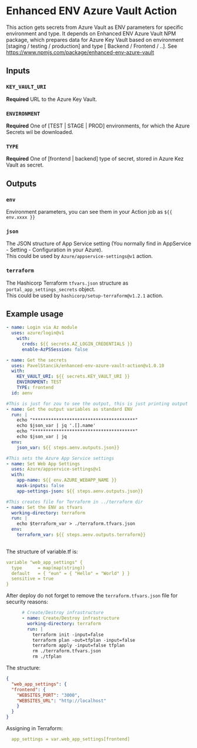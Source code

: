 # Enhanced ENV Azure Vault Action

This action gets secrets from Azure Vault as ENV parameters for specific environment and type.
It depends on Enhanced ENV Azure Vault NPM package, which prepares data for Azure Key Vault based on environment [staging / testing / production] and type [ Backend / Frontend / ..].
See https://www.npmjs.com/package/enhanced-env-azure-vault
## Inputs

### `KEY_VAULT_URI`

**Required** URL to the Azure Key Vault.

### `ENVIRONMENT`

**Required** One of [TEST | STAGE | PROD] environments, for which the Azure Secrets wil be downloaded.

### `TYPE`

**Required** One of [frontend | backend] type of secret, stored in Azure Kez Vault as secret.

## Outputs

### `env`

Environment parameters, you can see them in your Action job as `${{ env.xxxx }}`

### `json`

The JSON structure of App Service setting (You normally find in AppService - Setting - Configuration in your Azure).   
This could be used by `Azure/appservice-settings@v1` action.

### `terraform`

The Hashicorp Terraform `tfvars.json` structure as `portal_app_settings_secrets` object.   
This could be used by `hashicorp/setup-terraform@v1.2.1` action.

## Example usage

```yaml
- name: Login via Az module
  uses: azure/login@v1
    with:
      creds: ${{ secrets.AZ_LOGIN_CREDENTIALS }}
      enable-AzPSSession: false

- name: Get the secrets
  uses: PavelStancik/enhanced-env-azure-vault-action@v1.0.10
  with:
    KEY_VAULT_URI: ${{ secrets.KEY_VAULT_URI }}
    ENVIRONMENT: TEST
    TYPE: frontend
  id: aenv

#This is just for zou to see the output, this is just printing output
- name: Get the output variables as standard ENV
  run: |
    echo "***************************************"
    echo $json_var | jq '.[].name'
    echo "***************************************"
    echo $json_var | jq
  env:
    json_var: ${{ steps.aenv.outputs.json}}

#This sets the Azure App Service settings
- name: Set Web App Settings
  uses: Azure/appservice-settings@v1
  with:
    app-name: ${{ env.AZURE_WEBAPP_NAME }}
    mask-inputs: false
    app-settings-json: ${{ steps.aenv.outputs.json}}

#This creates file for Terraform in ../terraform dir
- name: Set the ENV as tfvars
  working-directory: terraform
  run: |
    echo $terraform_var > ./terraform.tfvars.json   
  env:
    terraform_var: ${{ steps.aenv.outputs.terraform}}
  
```

The structure of variable.tf is:
```yaml
variable "web_app_settings" {
  type      = map(map(string))
  default   = { "eun" = { "Hello" = "World" } }
  sensitive = true
}
```

After deploy do not forget to remove the `terraform.tfvars.json` file for security reasons:
```yaml
      # Create/Destroy infrastructure
      - name: Create/Destroy infrastructure
        working-directory: terraform
        run: |
          terraform init -input=false
          terraform plan -out=tfplan -input=false
          terraform apply -input=false tfplan
          rm ./terraform.tfvars.json
          rm ./tfplan

```

The structure:
```json
{ 
  "web_app_settings": {
  "frontend": {
    "WEBSITES_PORT": "3000",
    "WEBSITES_URL": "http://localhost"
    }  
  }
}
```
Assigning in Terraform:
```yaml
  app_settings = var.web_app_settings[frontend]
```
